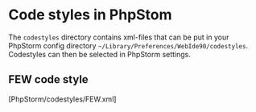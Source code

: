 # Code styles in PhpStom

The `codestyles` directory contains xml-files that can be put in your PhpStorm config directory `~/Library/Preferences/WebIde90/codestyles`.
Codestyles can then be selected in PhpStorm settings.

## FEW code style
[PhpStorm/codestyles/FEW.xml]

